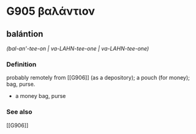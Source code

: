# G905 βαλάντιον

## balántion

_(bal-an'-tee-on | va-LAHN-tee-one | va-LAHN-tee-one)_

### Definition

probably remotely from [[G906]] (as a depository); a pouch (for money); bag, purse.

- a money bag, purse

### See also

[[G906]]

